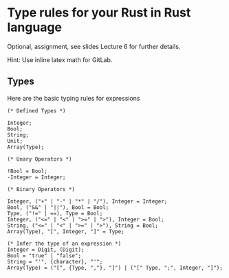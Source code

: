 # Type rules for your Rust in Rust language

Optional, assignment, see slides Lecture 6 for further details.

Hint: Use inline latex math for GitLab.

## Types

Here are the basic typing rules for expressions

<!-- TODO: Add references -->

<!-- setting the language to ebnf make some strange String recognition -->
```text
(* Defined Types *)

Integer;
Bool;
String;
Unit;
Array(Type);

(* Unary Operators *)

!Bool = Bool;
-Integer = Integer;

(* Binary Operators *)

Integer, ("+" | "-" | "*" | "/"), Integer = Integer;
Bool, ("&&" | "||"), Bool = Bool;
Type, ("!=" | ==), Type = Bool;
Integer, ("<=" | "<" | ">=" | ">"), Integer = Bool;
String, ("<=" | "<" | ">=" | ">"), String = Bool;
Array(Type), "[", Integer, "]" = Type;

(* Infer the type of an expression *)
Integer = Digit, (Digit);
Bool = "true" | "false";
String = "'", {character}, "'";
Array(Type) = ("[", {Type, ","}, "]") | ("[" Type, ";", Integer, "]");
```

<!-- TODO: Complete -->
